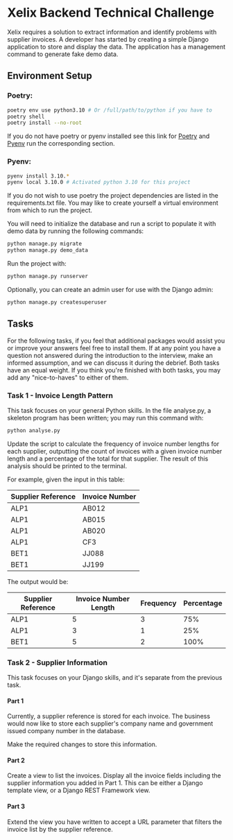 # Xelix Backend Technical Challenge

Xelix requires a solution to extract information and identify problems with supplier invoices. A developer has started by creating a simple Django application to store and display the data. The application has a management command to generate fake demo data. 

## Environment Setup

### Poetry:

```bash
poetry env use python3.10 # Or /full/path/to/python if you have to
poetry shell
poetry install --no-root
```

If you do not have poetry or pyenv installed see this link 
for [Poetry](https://pypi.org/project/poetry/) and [Pyenv](https://github.com/pyenv/pyenv) run the corresponding section.

### Pyenv:

```bash
pyenv install 3.10.*
pyenv local 3.10.0 # Activated python 3.10 for this project
```

If you do not wish to use poetry the project dependencies are listed in the requirements.txt file. 
You may like to create yourself a virtual environment from which to run the project. 

You will need to initialize the database and run a script to populate it with demo data by running the following commands:

```bash
python manage.py migrate
python manage.py demo_data
```

Run the project with:

```bash
python manage.py runserver
```

Optionally, you can create an admin user for use with the Django admin:

```bash
python manage.py createsuperuser
```

## Tasks

For the following tasks, if you feel that additional packages would assist you or improve your answers feel free to install them.
If at any point you have a question not answered during the introduction to the interview, make an informed assumption, and we can discuss it during the debrief.
Both tasks have an equal weight.
If you think you're finished with both tasks, you may add any "nice-to-haves" to either of them.

### Task 1 - Invoice Length Pattern

This task focuses on your general Python skills.
In the file analyse.py, a skeleton program has been written; you may run this command with:

```bash
python analyse.py
```

Update the script to calculate the frequency of invoice number lengths for each supplier, outputting the count of invoices with a given invoice number length and a percentage of the total for that supplier. The result of this analysis should be printed to the terminal.

For example, given the input in this table:

| Supplier Reference | Invoice Number |
|--------------------|----------------|
| ALP1               | AB012          |
| ALP1               | AB015          |
| ALP1               | AB020          |
| ALP1               | CF3            | 
| BET1               | JJ088          | 
| BET1               | JJ199          |

The output would be:

| Supplier Reference | Invoice Number Length | Frequency | Percentage |
|--------------------|-----------------------|-----------|------------|
| ALP1               | 5                     | 3         | 75%        |
| ALP1               | 3                     | 1         | 25%        |
| BET1               | 5                     | 2         | 100%       |


### Task 2 - Supplier Information

This task focuses on your Django skills, and it's separate from the previous task.

#### Part 1

Currently, a supplier reference is stored for each invoice. The business would now like to store each supplier's company name and government issued company number in the database.

Make the required changes to store this information.

#### Part 2

Create a view to list the invoices. Display all the invoice fields including the supplier information you added in Part 1. This can be either a Django template view, or a Django REST Framework view.

#### Part 3

Extend the view you have written to accept a URL parameter that filters the invoice list by the supplier reference.
